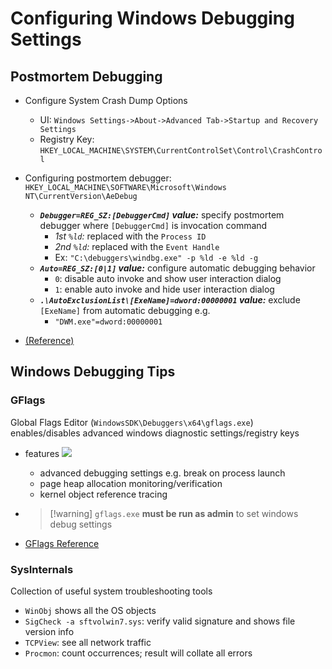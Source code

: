 # Configuring Windows Debugging Settings

## Postmortem Debugging

- Configure System Crash Dump Options
  
  - UI: `Windows Settings->About->Advanced Tab->Startup and Recovery Settings`
  - Registry Key: `HKEY_LOCAL_MACHINE\SYSTEM\CurrentControlSet\Control\CrashControl`
- Configuring postmortem debugger: `HKEY_LOCAL_MACHINE\SOFTWARE\Microsoft\Windows NT\CurrentVersion\AeDebug`
  
  - _**`Debugger=REG_SZ:[DebuggerCmd]` value:**_ specify postmortem debugger where `[DebuggerCmd]` is invocation command
    - _1st `%ld`:_ replaced with the `Process ID`
    - _2nd `%ld`:_ replaced with the `Event Handle`
    - Ex: `"C:\debuggers\windbg.exe" -p %ld -e %ld -g`
  - _**`Auto=REG_SZ:[0|1]` value:**_ configure automatic debugging behavior
    - `0`: disable auto invoke and show user interaction dialog
    - `1`: enable auto invoke and hide user interaction dialog
  - _**`.\AutoExclusionList\[ExeName]=dword:00000001` value:**_ exclude `[ExeName]` from automatic debugging e.g.
    - `"DWM.exe"=dword:00000001`
- [(Reference)](https://learn.microsoft.com/en-us/windows/win32/debug/configuring-automatic-debugging)

## Windows Debugging Tips

### GFlags

Global Flags Editor (`WindowsSDK\Debuggers\x64\gflags.exe`) enables/disables advanced windows diagnostic settings/registry keys

- features
  ![](../_assets/gflags-screenshot.png)
  - advanced debugging settings e.g. break on process launch
  - page heap allocation monitoring/verification
  - kernel object reference tracing
- 
   > 
   > \[!warning\] `gflags.exe` **must be run as admin** to set windows debug settings

- [GFlags Reference](https://docs.microsoft.com/en-us/windows-hardware/drivers/debugger/gflags)

### SysInternals

Collection of useful system troubleshooting tools

- `WinObj` shows all the OS objects
- `SigCheck -a sftvolwin7.sys`: verify valid signature and shows file version info
- `TCPView`: see all network traffic
- `Procmon`: count occurrences; result will collate all errors
